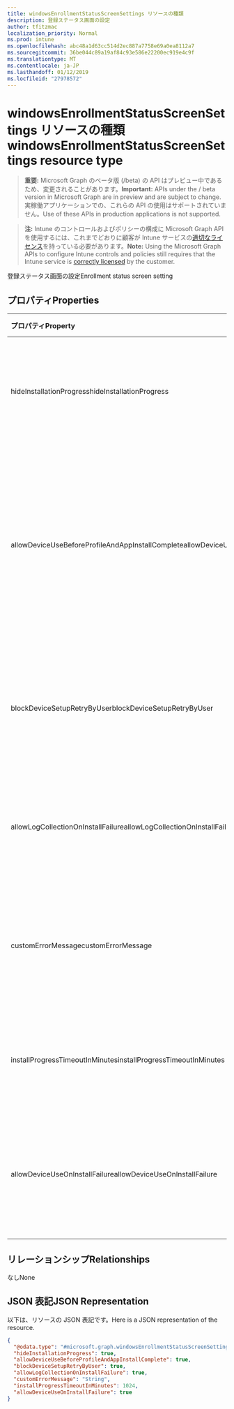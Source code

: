 ```yaml
---
title: windowsEnrollmentStatusScreenSettings リソースの種類
description: 登録ステータス画面の設定
author: tfitzmac
localization_priority: Normal
ms.prod: intune
ms.openlocfilehash: abc48a1d63cc514d2ec887a7758e69a0ea8112a7
ms.sourcegitcommit: 36be044c89a19af84c93e586e22200ec919e4c9f
ms.translationtype: MT
ms.contentlocale: ja-JP
ms.lasthandoff: 01/12/2019
ms.locfileid: "27978572"
---
```

# <a name="windowsenrollmentstatusscreensettings-resource-type"></a><span data-ttu-id="61eb1-103">windowsEnrollmentStatusScreenSettings リソースの種類</span><span class="sxs-lookup"><span data-stu-id="61eb1-103">windowsEnrollmentStatusScreenSettings resource type</span></span>

> <span data-ttu-id="61eb1-104">**重要:** Microsoft Graph のベータ版 (/beta) の API はプレビュー中であるため、変更されることがあります。</span><span class="sxs-lookup"><span data-stu-id="61eb1-104">**Important:** APIs under the / beta version in Microsoft Graph are in preview and are subject to change.</span></span> <span data-ttu-id="61eb1-105">実稼働アプリケーションでの、これらの API の使用はサポートされていません。</span><span class="sxs-lookup"><span data-stu-id="61eb1-105">Use of these APIs in production applications is not supported.</span></span>

> <span data-ttu-id="61eb1-106">**注:** Intune のコントロールおよびポリシーの構成に Microsoft Graph API を使用するには、これまでどおりに顧客が Intune サービスの[適切なライセンス](https://go.microsoft.com/fwlink/?linkid=839381)を持っている必要があります。</span><span class="sxs-lookup"><span data-stu-id="61eb1-106">**Note:** Using the Microsoft Graph APIs to configure Intune controls and policies still requires that the Intune service is [correctly licensed](https://go.microsoft.com/fwlink/?linkid=839381) by the customer.</span></span>

<span data-ttu-id="61eb1-107">登録ステータス画面の設定</span><span class="sxs-lookup"><span data-stu-id="61eb1-107">Enrollment status screen setting</span></span>
## <a name="properties"></a><span data-ttu-id="61eb1-108">プロパティ</span><span class="sxs-lookup"><span data-stu-id="61eb1-108">Properties</span></span>
|<span data-ttu-id="61eb1-109">プロパティ</span><span class="sxs-lookup"><span data-stu-id="61eb1-109">Property</span></span>|<span data-ttu-id="61eb1-110">型</span><span class="sxs-lookup"><span data-stu-id="61eb1-110">Type</span></span>|<span data-ttu-id="61eb1-111">説明</span><span class="sxs-lookup"><span data-stu-id="61eb1-111">Description</span></span>|
|:---|:---|:---|
|<span data-ttu-id="61eb1-112">hideInstallationProgress</span><span class="sxs-lookup"><span data-stu-id="61eb1-112">hideInstallationProgress</span></span>|<span data-ttu-id="61eb1-113">Boolean</span><span class="sxs-lookup"><span data-stu-id="61eb1-113">Boolean</span></span>|<span data-ttu-id="61eb1-114">ユーザーにインストールの進行状況の表示と非表示を切り替える</span><span class="sxs-lookup"><span data-stu-id="61eb1-114">Show or hide installation progress to user</span></span>|
|<span data-ttu-id="61eb1-115">allowDeviceUseBeforeProfileAndAppInstallComplete</span><span class="sxs-lookup"><span data-stu-id="61eb1-115">allowDeviceUseBeforeProfileAndAppInstallComplete</span></span>|<span data-ttu-id="61eb1-116">Boolean</span><span class="sxs-lookup"><span data-stu-id="61eb1-116">Boolean</span></span>|<span data-ttu-id="61eb1-117">許可またはブロックのユーザー プロファイル、およびアプリケーション インストールが完了する前にデバイスを使用するには</span><span class="sxs-lookup"><span data-stu-id="61eb1-117">Allow or block user to use device before profile and app installation complete</span></span>|
|<span data-ttu-id="61eb1-118">blockDeviceSetupRetryByUser</span><span class="sxs-lookup"><span data-stu-id="61eb1-118">blockDeviceSetupRetryByUser</span></span>|<span data-ttu-id="61eb1-119">Boolean</span><span class="sxs-lookup"><span data-stu-id="61eb1-119">Boolean</span></span>|<span data-ttu-id="61eb1-120">インストールの失敗時にセットアップを再実行するユーザーを許可します。</span><span class="sxs-lookup"><span data-stu-id="61eb1-120">Allow the user to retry the setup on installation failure</span></span>|
|<span data-ttu-id="61eb1-121">allowLogCollectionOnInstallFailure</span><span class="sxs-lookup"><span data-stu-id="61eb1-121">allowLogCollectionOnInstallFailure</span></span>|<span data-ttu-id="61eb1-122">Boolean</span><span class="sxs-lookup"><span data-stu-id="61eb1-122">Boolean</span></span>|<span data-ttu-id="61eb1-123">許可またはブロックのインストールの失敗時にログの収集</span><span class="sxs-lookup"><span data-stu-id="61eb1-123">Allow or block log collection on installation failure</span></span>|
|<span data-ttu-id="61eb1-124">customErrorMessage</span><span class="sxs-lookup"><span data-stu-id="61eb1-124">customErrorMessage</span></span>|<span data-ttu-id="61eb1-125">String</span><span class="sxs-lookup"><span data-stu-id="61eb1-125">String</span></span>|<span data-ttu-id="61eb1-126">インストールの失敗時に表示するカスタム エラー メッセージを設定します。</span><span class="sxs-lookup"><span data-stu-id="61eb1-126">Set custom error message to show upon installation failure</span></span>|
|<span data-ttu-id="61eb1-127">installProgressTimeoutInMinutes</span><span class="sxs-lookup"><span data-stu-id="61eb1-127">installProgressTimeoutInMinutes</span></span>|<span data-ttu-id="61eb1-128">Int32</span><span class="sxs-lookup"><span data-stu-id="61eb1-128">Int32</span></span>|<span data-ttu-id="61eb1-129">インストールの進行状況のタイムアウトを分単位で設定します。</span><span class="sxs-lookup"><span data-stu-id="61eb1-129">Set installation progress timeout in minutes</span></span>|
|<span data-ttu-id="61eb1-130">allowDeviceUseOnInstallFailure</span><span class="sxs-lookup"><span data-stu-id="61eb1-130">allowDeviceUseOnInstallFailure</span></span>|<span data-ttu-id="61eb1-131">Boolean</span><span class="sxs-lookup"><span data-stu-id="61eb1-131">Boolean</span></span>|<span data-ttu-id="61eb1-132">インストールの失敗時にデバイスを使用するユーザーを許可します。</span><span class="sxs-lookup"><span data-stu-id="61eb1-132">Allow the user to continue using the device on installation failure</span></span>|

## <a name="relationships"></a><span data-ttu-id="61eb1-133">リレーションシップ</span><span class="sxs-lookup"><span data-stu-id="61eb1-133">Relationships</span></span>
<span data-ttu-id="61eb1-134">なし</span><span class="sxs-lookup"><span data-stu-id="61eb1-134">None</span></span>
## <a name="json-representation"></a><span data-ttu-id="61eb1-135">JSON 表記</span><span class="sxs-lookup"><span data-stu-id="61eb1-135">JSON Representation</span></span>
<span data-ttu-id="61eb1-136">以下は、リソースの JSON 表記です。</span><span class="sxs-lookup"><span data-stu-id="61eb1-136">Here is a JSON representation of the resource.</span></span>
<!-- {
  "blockType": "resource",
  "@odata.type": "microsoft.graph.windowsEnrollmentStatusScreenSettings"
}
-->
``` json
{
  "@odata.type": "#microsoft.graph.windowsEnrollmentStatusScreenSettings",
  "hideInstallationProgress": true,
  "allowDeviceUseBeforeProfileAndAppInstallComplete": true,
  "blockDeviceSetupRetryByUser": true,
  "allowLogCollectionOnInstallFailure": true,
  "customErrorMessage": "String",
  "installProgressTimeoutInMinutes": 1024,
  "allowDeviceUseOnInstallFailure": true
}
```





